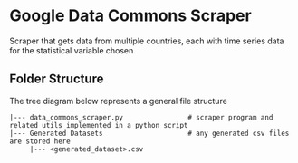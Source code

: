# Google Data Commons Scraper

Scraper that gets data from multiple countries, each with time series data for the statistical variable chosen 

## Folder Structure
The tree diagram below represents a general file structure

```
|--- data_commons_scraper.py                # scraper program and related utils implemented in a python script
|--- Generated Datasets                     # any generated csv files are stored here  
     |--- <generated_dataset>.csv          
```

